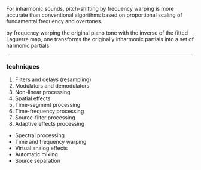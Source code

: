 For inharmonic sounds, pitch-shifting by frequency warping is more accurate than conventional 
algorithms based on proportional scaling of fundamental frequency and overtones.

by frequency warping the original piano tone with the inverse of the
fitted Laguerre map, one transforms the originally inharmonic partials into a set of harmonic
partials

***
### techniques
1. Filters and delays (resampling)
2. Modulators and demodulators
3. Non-linear processing
4. Spatial effects
5. Time-segment processing
6. Time-frequency processing
7. Source-filter processing
8. Adaptive effects processing  
-  Spectral processing
- Time and frequency warping
- Virtual analog effects
- Automatic mixing
- Source separation

